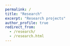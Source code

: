 ```yaml
---
permalink: /
title: "Research"
excerpt: "Research projects"
author_profile: true
redirect_from: 
  - /research/
  - /research.html
---
```


